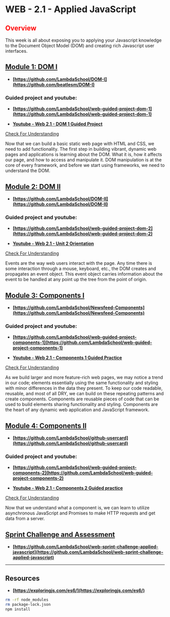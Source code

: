 # WEB - 2.1 - Applied JavaScript 

## <span style="color:red">Overview</span>

This week is all about exposing you to applying your Javascript knowledge to the Document Object Model (DOM) and creating rich Javascript user interfaces.

## [Module 1: DOM I](./Module_1-DOM-I/Objects/Object_1.md)

-   **[https://github.com/LambdaSchool/DOM-I](https://github.com/beatlesm/DOM-I)**

### Guided project and youtube:

-   **[https://github.com/LambdaSchool/web-guided-project-dom-1](https://github.com/LambdaSchool/web-guided-project-dom-1)**

-   **[Youtube - Web 2.1 - DOM 1 Guided Project](https://www.youtube.com/watch?v=zp4yEAN7uQo)**

[Check For Understanding](./Module_1-DOM-I/Objects/Understanding.md)

Now that we can build a basic static web page with HTML and CSS, we need to add functionality. The first step in building vibrant, dynamic web pages and applications is learning about the DOM. What it is, how it affects our page, and how to access and manipulate it. DOM manipulation is at the core of every framework, and before we start using frameworks, we need to understand the DOM.

## [Module 2: DOM II](./Module_2-DOM-II/Objects/Object_1.md)

- **[https://github.com/LambdaSchool/DOM-II](https://github.com/LambdaSchool/DOM-II)**

### Guided project and youtube:

-   **[https://github.com/LambdaSchool/web-guided-project-dom-2](https://github.com/LambdaSchool/web-guided-project-dom-2)**

- **[Youtube - Web 2.1 - Unit 2 Orientation](https://www.youtube.com/watch?v=JmOd-2XqX7A)**

[Check For Understanding](./Module_2-DOM-II/Objects/Understanding.md)

Events are the way web users interact with the page. Any time there is some interaction through a mouse, keyboard, etc., the DOM creates and propagates an event object. This event object carries information about the event to be handled at any point up the tree from the point of origin.

## [Module 3: Components I](./Module_3-Components-I/Objects/Object_1.md)

-   **[https://github.com/LambdaSchool/Newsfeed-Components](https://github.com/LambdaSchool/Newsfeed-Components)**

### Guided project and youtube:

-   **[https://github.com/LambdaSchool/web-guided-project-components-1](https://github.com/LambdaSchool/web-guided-project-components-1)**

-   **[Youtube - Web 2.1 - Components 1 Guided Practice](https://youtu.be/LN7HkHVfTeo)**

[Check For Understanding](./Module_3-Components-I/Objects/Understanding.md)

As we build larger and more feature-rich web pages, we may notice a trend in our code; elements essentially using the same functionality and styling with minor differences in the data they present. To keep our code readable, reusable, and most of all DRY, we can build on these repeating patterns and create components. Components are reusable pieces of code that can be used to build elements sharing functionality and styling. Components are the heart of any dynamic web application and JavaScript framework.

## [Module 4: Components II](./Module_4-Components-II/Objects/Object_1.md)

-   **[https://github.com/LambdaSchool/github-usercard](https://github.com/LambdaSchool/github-usercard)**

### Guided project and youtube:

-   **[https://github.com/LambdaSchool/web-guided-project-components-2](https://github.com/LambdaSchool/web-guided-project-components-2)**

-   **[Youtube - Web 2.1 - Components 2 Guided practice](https://www.youtube.com/watch?v=hemiMfKqmIk)**

[Check For Understanding](./Module_4-Components-II/Understanding.md)

Now that we understand what a component is, we can learn to utilize asynchronous JavaScript and Promises to make HTTP requests and get data from a server.

## [Sprint Challenge and Assessment](./Sprint)

-   **[https://github.com/LambdaSchool/web-sprint-challenge-applied-javascript](https://github.com/LambdaSchool/web-sprint-challenge-applied-javascript)**

-------------------------------------------------------------------

## Resources

-   **[https://exploringjs.com/es6/](https://exploringjs.com/es6/)**
 
```sh
rm -rf node_modules
rm package-lock.json
npm install

```
